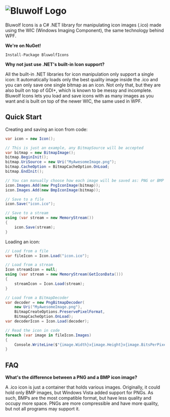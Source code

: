# ![Bluwolf Logo](http://i.imgur.com/fzOKZmJ.png)

Bluwolf Icons is a C# .NET library for manipulating icon images (.ico) made using the WIC (Windows Imaging Component), 
the same technology behind WPF.

**We're on NuGet!**

`Install-Package BluwolfIcons`

**Why not just use .NET's built-in Icon support?**

All the built-in .NET libraries for icon manipulation only support a single icon: 
It automatically loads only the best quality image inside the .ico and you can only save one single bitmap as an icon.
Not only that, but they are also built on top of GDI+, which is known to be messy and incomplete.
Bluwolf Icons lets you load and save icons with as many images as you want and is built on top of the newer WIC, the same used in WPF.

## Quick Start

Creating and saving an icon from code:
```csharp
var icon = new Icon();

// This is just an example, any BitmapSource will be accepted
var bitmap = new BitmapImage();
bitmap.BeginInit();
bitmap.UriSource = new Uri("MyAwesomeImage.png");
bitmap.CacheOption = BitmapCacheOption.OnLoad;
bitmap.EndInit();

// You can manually choose how each image will be saved as: PNG or BMP
icon.Images.Add(new PngIconImage(bitmap));
icon.Images.Add(new BmpIconImage(bitmap));

// Save to a file
icon.Save("icon.ico");

// Save to a stream
using (var stream = new MemoryStream())
{
	icon.Save(stream);
}
```

Loading an icon:
```csharp
// Load from a file
var fileIcon = Icon.Load("icon.ico");

// Load from a stream
Icon streamIcon = null;
using (var stream = new MemoryStream(GetIconData()))
{
	streamIcon = Icon.Load(stream);
}

// Load from a BitmapDecoder
var decoder = new PngBitmapDecoder(
	new Uri("MyAwesomeImage.png"), 
	BitmapCreateOptions.PreservePixelFormat, 
	BitmapCacheOption.OnLoad);
var decoderIcon = Icon.Load(decoder);

// Read the icon in code
foreach (var image in fileIcon.Images)
{
	Console.WriteLine($"{image.Width}x{image.Height}x{image.BitsPerPixel}");
}
```

## FAQ

**What's the difference between a PNG and a BMP icon image?**

A .ico icon is just a container that holds various images. 
Originally, it could hold only BMP images, but Windows Vista added support for PNGs.
As such, BMPs are the most compatible format, but have less quality and occupy more space.
PNGs are more compressible and have more quality, but not all programs may support it.


